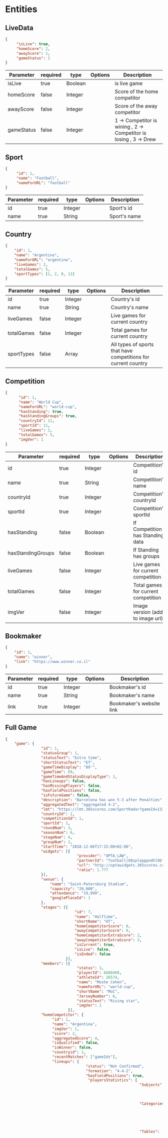 # Entities


## LiveData

```json
{
     "isLive": true,
     "homeScore": 2,
     "awayScore": 1,
     "gameStatus": 2
}

```

Parameter | required | type | Options  | Description
--------- | ------- |  ----- |  ----- | ---------
isLive | true | Boolean |  | is live game
homeScore | false | Integer |  | Score of the home competitor
awayScore | false | Integer |  | Score of the away competitor
gameStatus | false | Integer |  | 1 -> Competitor is wining  ,  2 -> Competitor is losing  ,  3 -> Drew 




## Sport

```json
{
     "id": 1,
     "name": "Football",
     "nameForURL": "football"
}
```

Parameter | required | type | Options  | Description
--------- | ------- |  ----- |  ----- | ---------
id | true | Integer |  | Sport's id
name | true | String |  | Sport's name

## Country

```json
{
    "id": 1,
    "name": "Argentina",
    "nameForURL": "argentina",
    "liveGames": 2,
    "totalGames": 5,
    "sportTypes": [1, 2, 8, 13]
}
```

Parameter | required | type | Options  | Description
--------- | ------- |  ----- |  ----- | ---------
id | true | Integer |  | Country's id
name | true | String | | Country's name
liveGames | false | Integer |  | Live games for current country
totalGames | false | Integer |  | Total games for current country
sportTypes | false | Array |  | All types of sports that have competitions for current country

## Competition

```json
{
      "id": 1,
      "name": "World Cup",
      "nameForURL": "world-cup",
      "hasStanding": true,
      "hasStandingGroups": true,
      "countryId": 11,
      "sportId": 11,
      "liveGames": 2,
      "totalGames": 5,
      "imgVer": 1
}
```

Parameter | required | type | Options  | Description
--------- | ------- | ----- | ----- | ---------
id | true | Integer |  | Competition's id
name | true | String | | Competition's name
countryId | true | Integer | | Competition's countryId
sportId | true | Integer | | Competition's sportId
hasStanding | false | Boolean | | If Competition has Standing data
hasStandingGroups | false | Boolean | | If Standing has groups
liveGames | false | Integer | | Live games for current competition
totalGames | false | Integer | | Total games for current competition
imgVer | false | Integer |  | Image version (add to image url)

## Bookmaker

```json
{
    "id": 1,
    "name": "winner",
    "link": "https://www.winner.co.il"
}
```

Parameter | required | type | Options  | Description
--------- | ------- | ----- | ----- | ---------
id | true | Integer |  | Bookmaker's id
name | true | String | | Bookmaker's name
link | true | Integer | | Bookmaker's website link

## Full Game

```json
{
    "game": {
                "id": 1,
                "statusGroup": 1,
                "statusText": "Extra time",
                "shortStatusText": "ET",
                "gameTimeDisplay": "89'",
                "gameTime": 89,
                "gameTimeAndStatusDisplayType": 1,
                "hasLineups": false,
                "hasMissingPlayers": false,
                "hasFieldPositions": false,
                "isFutureGame": false,
                "description": "Barcelona has won 5-3 after Penalties",
                "aggregatedText": "aggregated 4-2",
                "lmt": "https://lmt.365scores.com/SportRadar?gameId=13307987&langId=1&timeZoneId=15",
                "countryId": 2, 
                "competitionId": 1,
                "sportId": 1,
                "roundNum": 3,
                "seasonNum": 6,
                "stageNum": 4,
                "groupNum": 1,
                "startTime": "2018-12-06T17:15:00+02:00",
                "widgets": [{
                                "provider": "OPTA_LAW",
                                "partnerId": "football|68zplepppndhl8bfdvgy9vgu1|2ip4f1aefabczfkw80hj7uz8p|eok1bv6y79ugi4480fnh7qtey",
                                "url": "http://optawidgets.365scores.com/api/OptaLAW/GetWidget?partnerId=football%7C68zplepppndhl8bfdvgy9vgu1%7C2ip4f1aefabczfkw80hj7uz8p%7Ceok1bv6y79ugi4480fnh7qtey&lang=1&tz=",
                                "ratio": 1.777
                }],
                "venue": {
                    "name": "Saint-Petersburg Stadium",
                    "capacity": "20,000",
                    "attendance": "19,999",
                    "googlePlaceId": 1
                }, 
                "stages": [{
                               "id": 7,
                               "name": "Halftime",
                               "shortName": "HT",
                               "homeCompetitorScore": 0,
                               "awayCompetitorScore": 0,
                               "homeCompetitorExtraScore": 2,
                               "awayCompetitorExtraScore": 3,
                               "isCurrent": true,
                               "isLive": false,
                               "isEnded": false
                           }],
                "members": [{
                                "status": 1,
                                "playerId": 6688408,
                                "athleteId": 26574,
                                "name": "Moshe Cohen",
                                "nameForURL": "world-cup",
                                "shortName": "MoC",
                                "JerseyNumber": 6,
                                "statusText": "Rising star",
                                "imgVer": 1
                            }],
                "homeCompetitor": {
                     "id": 1,
                     "name": "Argentina",
                     "imgVer": 1,
                     "score": 2,
                     "aggregatedScore": 4,
                     "isQualified": false,
                     "isWinner": false,
                     "countryid": 1,
                     "recentMatches": ["gameIds"],
                     "lineups": {
                                    "status": "Not Confirmed",
                                    "formation": "4-4-2",
                                    "hasFieldPositions": true,
                                     "playersStatistics": {
                                                            "Subjects": [{
                                                                            "id": 328865,
                                                                            "name": "Pass"
                                                                        }],
                                                            "Categories": [{
                                                                                "id": 1,
                                                                                "name": "Passing",
                                                                                "shortName": "Passing",
                                                                                "subjectId": 328865
                                                                            }],
                                                            "Tables": [{
                                                                            "categoryId": 1,
                                                                            "groups": [{
                                                                                            "id": 1,
                                                                                            "name": "Starters"
                                                                                        }],
                                                                            "columns": [{
                                                                                            "num": 1,
                                                                                            "name": "C",
                                                                                            "shortName": "C",
                                                                                            "order": 147,
                                                                                            "isMajor": true
                                                                                        }],
                                                                            "rows": [{
                                                                                        "groupId": 1,
                                                                                        "playerId": 1139046,
                                                                                        "num": 1,
                                                                                        "values": [{
                                                                                                        "columnNum": 1,
                                                                                                        "value": "26"
                                                                                                    }],
                                                                                    }],
                                                                            "summary": [{
                                                                                        "title": "Team Totals",
                                                                                        "values": [{
                                                                                                        "columnNum": 1,
                                                                                                        "value": "26"
                                                                                                    }],
                                                                                        }],
                                                                            }],
                                                            "Expandable": false
                                                        },
                                    "members": [{
                                                    "playerId": 6688408,
                                                    "position": {
                                                                    "id": 1,
                                                                    "name": "striker"
                                                                },
                                                    "formation": {
                                                                    "id": 1,
                                                                    "name": "left back",
                                                                    "shortName": "LB"
                                                                },
                                                    "yardFormation": {
                                                                    "line": 2,
                                                                    "fieldPosition": 2,
                                                                    "fieldLine": 33,
                                                                    "fieldSide": 0
                                                                }
                                                }],
                                },
                     "statistics": [{
                                        "id": 1,
                                        "name": "fouls",
                                        "categoryId": 3,
                                        "categoryName": "Posessions",
                                        "value": "50%",
                                        "valuePercentage": 2,
                                        "isMajor": true,
                                   }]
                },
                "awayCompetitor": {
                     "id": 2,
                     "name": "Brazil",
                     "score": 0,
                     "aggregatedScore": 2,
                     "isQualified": false,
                     "isWinner": false,
                     "countryid": 2,
                     "imgVer": 1,
                     "recentMatches": ["gameIds"],
                     "lineups": {
                                    "status": "Not Confirmed",
                                    "formation": "4-4-2",
                                    "hasFieldPositions": true,
                                     "playersStatistics": {
                                                            "Subjects": [{
                                                                            "id": 328865,
                                                                            "name": "Pass"
                                                                        }],
                                                            "Categories": [{
                                                                                "id": 1,
                                                                                "name": "Passing",
                                                                                "shortName": "Passing",
                                                                                "subjectId": 328865
                                                                            }],
                                                            "Tables": [{
                                                                            "categoryId": 1,
                                                                            "groups": [{
                                                                                            "id": 1,
                                                                                            "name": "Starters"
                                                                                        }],
                                                                            "columns": [{
                                                                                            "num": 1,
                                                                                            "name": "C",
                                                                                            "shortName": "C",
                                                                                            "order": 147,
                                                                                            "isMajor": true
                                                                                        }],
                                                                            "rows": [{
                                                                                        "groupId": 1,
                                                                                        "playerId": 1139046,
                                                                                        "num": 1,
                                                                                        "values": [{
                                                                                                        "columnNum": 1,
                                                                                                        "value": "26"
                                                                                                    }],
                                                                                    }],
                                                                            "summary": [{
                                                                                        "title": "Team Totals",
                                                                                        "values": [{
                                                                                                        "columnNum": 1,
                                                                                                        "value": "26"
                                                                                                    }],
                                                                                        }],
                                                                            }],
                                                            "Expandable": false
                                                        },
                                    "members": [{
                                                    "playerId": 6688408,
                                                    "position": {
                                                                    "id": 1,
                                                                    "name": "striker"
                                                                },
                                                    "formation": {
                                                                    "id": 1,
                                                                    "name": "left back",
                                                                    "shortName": "LB"
                                                                },
                                                    "yardFormation": {
                                                                    "line": 2,
                                                                    "fieldPosition": 2,
                                                                    "fieldLine": 33,
                                                                    "fieldSide": 0
                                                                }
                                                }],
                                },
                     "statistics": [{
                                        "id": 1,
                                        "name": "fouls",
                                        "categoryId": 3,
                                        "categoryName": "Posessions",
                                        "value": "50%",
                                        "valuePercentage": 2
                                   }]
                },
                "odds": {
                    "live": {
                                "bookmakerId": 1,
                                "lines":[{
                                            "link": "https://www.winner.co.il",
                                            "bookmakerId": 1,
                                            "rates":[{
                                                        "rateOptions":{
                                                                        "american": "+100",
                                                                        "fractional": "100/150",
                                                                        "decimal": "1.25"
                                                                    },
                                                        "oldRate": {
                                                                        "american": "+100",
                                                                        "fractional": "100/150",
                                                                        "decimal": "1.25"
                                                                    },
                                                        "kickOffRate": "1.25",
                                                        "name": "1",
                                                        "template": "#COMPETITOR1",
                                                        "competitorId": 132
                                                    },{
                                                        "rateOptions":{
                                                                        "american": "+100",
                                                                        "fractional": "100/150",
                                                                        "decimal": "1.25"
                                                                    },
                                                        "oldRate": {
                                                                        "american": "+100",
                                                                        "fractional": "100/150",
                                                                        "decimal": "1.25"
                                                                    },
                                                        "kickOffRate": "1.25",
                                                        "name": "X",
                                                        "template": "Draw",
                                                        "competitorId": 132
                                                    },{
                                                        "rateOptions":{
                                                                        "american": "+100",
                                                                        "fractional": "100/150",
                                                                        "decimal": "1.25"
                                                                    },
                                                        "oldRate": {
                                                                        "american": "+100",
                                                                        "fractional": "100/150",
                                                                        "decimal": "1.25"
                                                                    },
                                                        "kickOffRate": "1.25",
                                                        "name": "2",
                                                        "template": "#COMPETITOR2",
                                                        "competitorId": 131
                                                    }]
                                        }]
                            },
                },
                "previousMeetings": ["gameIds"],
                "events": [{
                                    "competitorId": 562,
                                    "statusId": 6,
                                    "stageId": 7,
                                    "order": 1,
                                    "num": 1,
                                    "gameTimeDisplay": "89'",
                                    "gameTime": 89,
                                    "addedTime": 0,
                                    "gameTimeAndStatusDisplayType": 1,
                                    "playerId": 6688408,
                                    "isMajor": false,
                                    "extraPlayers" :[
                                        6688100,
                                    ],
                                    "eventType": {
                                                "id": 1,
                                                "name": "Goal",
                                                "subTypeId": -1,
                                    }
                            }],
                "officials": [{
                                    "status": 1,
                                    "athleteId": -1,
                                    "id": 1075450,
                                    "name": "Moshe Cohen",
                                    "countryId": 2
                             }],
                "tvNetworks": [{
                                  "id": 6,
                                  "type": 1,
                                  "name": "Kan 11",
                                  "countryId": 2,
                                  "website": "https://www.iba.org.il",
                                  "bookmakerId": 0
                              }],
                "predictions": [
                    {
                        "id": 123456789,
                        "title": "Who will win?",
                        "insight": {
                            "statisticalAnalsys": "Beitar",
                            "text": "Beitar won last 5 matches at home",
                            "odds": {
                                "num": 1,
                                "rate": {
                                    "decimal": 1.15,
                                    "fractional": "3/20",
                                    "american": "-667"
                                },
                                "oldRate": {
                                    "decimal": 1.30,
                                    "fractional": "5/20",
                                    "american": "-444"
                                },
                                "trend": 2
                            },
                            "showVotes": true,
                            "totalVotes": 14118,
                            "odds": {
                                "lineId": 51046073,
                                "gameId": 2098432,
                                "bookmakerId": 7,
                                "lineTypeId": 1,
                                "trackingUrl": "http://www.365365.com",
                                "bookmaker": {
                                    "id": 7,
                                    "name": "1xBet",
                                    "link": "http://refpavdjhx.top/L?tag=d_241617m_5437c_&site=241617&ad=5437",
                                    "nameForURL": "1xbet",
                                    "actionButton": {
                                        "link": "http://refpavdjhx.top/L?tag=d_241617m_5437c_&site=241617&ad=5437",
                                        "label": "Bet Now"
                                    }
                                },
                                "options": [{
                                            "num": 1,
                                            "rate": {
                                                "decimal": 1.15,
                                                "fractional": "3/20",
                                                "american": "-667"
                                            },
                                            "oldRate": {
                                                "decimal": 1.30,
                                                "fractional": "5/20",
                                                "american": "-444"
                                            },
                                            "prematchRate": {
                                                "decimal": 1.18,
                                                "fractional": "9/50",
                                                "american": "-556"
                                            },
                                            "link": "https://www.bet365.com/olp/open-account?affiliate=365_00957510",
                                            "trend": 1,
                                            "extraLinks": [{
                                                "context": "OddsComparison",
                                                "link": "https://www.bet365.com/olp/open-account?affiliate=365_00963028"
                                            }],
                                        },{
                                            "num": 2,
                                            "rate": {
                                                "decimal": 1.15,
                                                "fractional": "3/20",
                                                "american": "-667"
                                            },
                                            "oldRate": {
                                                "decimal": 1.30,
                                                "fractional": "5/20",
                                                "american": "-444"
                                            },
                                            "prematchRate": {
                                                "decimal": 1.18,
                                                "fractional": "9/50",
                                                "american": "-556"
                                            },
                                            "link": "https://www.bet365.com/olp/open-account?affiliate=365_00957510",
                                            "trend": 2,
                                            "extraLinks": [{
                                                "context": "OddsComparison",
                                                "link": "https://www.bet365.com/olp/open-account?affiliate=365_00963028"
                                            }],
                                        },{
                                            "num": 3,
                                            "rate": {
                                                "decimal": 1.15,
                                                "fractional": "3/20",
                                                "american": "-667"
                                            },
                                            "oldRate": {
                                                "decimal": 1.30,
                                                "fractional": "5/20",
                                                "american": "-444"
                                            },
                                            "prematchRate": {
                                                "decimal": 1.18,
                                                "fractional": "9/50",
                                                "american": "-556"
                                            },
                                            "link": "https://www.bet365.com/olp/open-account?affiliate=365_00957510",
                                            "trend": 3,
                                            "extraLinks": [{
                                                "context": "OddsComparison",
                                                "link": "https://www.bet365.com/olp/open-account?affiliate=365_00963028"
                                            }],
                                        }
                                ]},
                            "options": [{
                                "num": 1,
                                "name": "Beitar",
                                "symbol": 0,
                                "vote": {
                                    "count": 9306,
                                    "key": "http://www.365scores.com/Objects/Game/WWW/?GameID=2098432",
                                    "percentage": 65
                                },
                                "num": 2,
                                "name": "Draw",
                                "symbol": 0,
                                "vote": {
                                    "count": 3061,
                                    "key": "http://www.365scores.com/Objects/Game/WWW/?GameID=2098432",
                                    "percentage": 21
                                },
                                "num": 3,
                                "name": "Hapoel",
                                "symbol": 0,
                                "vote": {
                                    "count": 2010,
                                    "key": "http://www.365scores.com/Objects/Game/WWW/?GameID=2098432",
                                    "percentage": 14
                                }
                            }],
                        }
                    }
                ]
            },
    "countries":[{
                    "id": 1,
                    "name": "Argentina",
                    "nameForURL": "argentina",
                    "liveGames": 2,
                    "totalGames": 5,
                    "sportTypes": [1, 2, 8, 12, 13]
                },
                {
                     "id": 2,
                    "name": "Brazil",
                    "nameForURL": "brazil",
                    "liveGames": 2,
                    "totalGames": 6,
                    "sportTypes": [1, 2, 8, 12, 13]
                }],
    "competitions": [{
                      "id": 1,
                      "name": "World Cup",
                      "nameForURL": "world-cup",
                      "countryId": 1,
                      "imgVer": 1
                 }],
    "sports":[{
                 "id": 1,
                 "name": "Football",
                 "nameForURL": "football"
            }],
    "bookmakers": [{
                        "id": 1,
                        "name": "winner",
                        "link": "https://www.winner.co.il"
                    }]
}
```

Parameter | required | type | Options | Description
--------- | ------- |  ----- |  ----- | ---------
game | true | Object |  | Full game data
id | true | Integer |  | Game's id
lastUpdateId | true | Integer |  | Game's update id for delta fetching
ttl | true | Integer |  | Seconds for next game request 
statusGroup | true | Integer | 1 - 'Anticipated', 2 - 'Scheduled', 3 - 'Live', 4 - 'Finished' | Game's Status
statusText | false | String | | Game's Status formatted text
shortStatusText | false | String | | Game's Status short formatted text
showCountdown | false | Boolean | | if game card should show countdown
gameTime | false | Integer | | Game's time 
gameTimeDisplay | false | String | | Game's time formatted text
gameTimeAndStatusDisplayType | false | Integer | | Enum to present gameTimeDisplay or/and statusText
hasLineups | false | Boolean | | if game have full lineups
hasMissingPlayers | false | Boolean | | if game have only missing player lineups
hasFieldPositions | false | Boolean | | if game have positions for lineups yard
startTime | true | String | | ISO string game start time
isFutureGame | false | Boolean |  | if true don't display game
description | false | String |  | Game's description
aggregatedText | false | String |  | Aggregate score formatted text
lmt | false | String |  | if exist use iframe with the lmt url
widgets | false | Array | | [Description](#gameWidget)
venue | false | Object | | [Description](#venue)
members | false | Array | | Game's members (both competitors, include management) [Description](#gameMember)
stages | false | Array | | Game's stages [Description](#stage)
homeCompetitor | true | Object | | [Description](#competitor)
awayCompetitor | true | Object | | [Description](#competitor) 
competitionId | true | Integer | | Game's competition
sportId | true | Integer | | Game's sport type
odds | false | Object | | [Description](#odds)
previousMeetings | false | Array | | Array of gameIds for previous meeting between current competitors
events | false | Array | | Array of match events
officials | false | Array | | Array of game's officials
tvNetworks | false | Array | | Array of tv networks
bookmakers | false | Array | | Array of Bookmakers for odds -> lines
roundNum | false | Integer | | Game part of round 
seasonNum | false | Integer | | Game part of season 
stageNum | false | Integer | | Game part of stage 
groupNum | false | Integer | | Game part of group 

## Prediction

```json
{
    "id": 123456789,
    "title": "Who will win?",
    "insight": {
        "statisticalAnalsys": "Beitar",
        "text": "Beitar won last 5 matches at home",
        "odds": {
            "num": 1,
            "rate": {
                "decimal": 1.15,
                "fractional": "3/20",
                "american": "-667"
            },
            "oldRate": {
                "decimal": 1.30,
                "fractional": "5/20",
                "american": "-444"
            },
            "trend": 2
        },
    },
    "showVotes": true,
    "totalVotes": 14118,
    "odds": {
        "lineId": 51046073,
        "gameId": 2098432,
        "bookmakerId": 7,
        "lineTypeId": 1,
        "trackingUrl": "http://www.365365.com",
        "bookmaker": {
            "id": 7,
            "name": "1xBet",
            "link": "http://refpavdjhx.top/L?tag=d_241617m_5437c_&site=241617&ad=5437",
            "nameForURL": "1xbet",
            "actionButton": {
                "link": "http://refpavdjhx.top/L?tag=d_241617m_5437c_&site=241617&ad=5437",
                "label": "Bet Now"
            }
        },
        "options": [{
                        "num": 1,
                        "rate": {
                            "decimal": 1.15,
                            "fractional": "3/20",
                            "american": "-667"
                        },
                        "oldRate": {
                            "decimal": 1.30,
                            "fractional": "5/20",
                            "american": "-444"
                        },
                        "prematchRate": {
                            "decimal": 1.18,
                            "fractional": "9/50",
                            "american": "-556"
                        },
                        "link": "https://www.bet365.com/olp/open-account?affiliate=365_00957510",
                        "trend": 1,
                        "extraLinks": [{
                            "context": "OddsComparison",
                            "link": "https://www.bet365.com/olp/open-account?affiliate=365_00963028"
                        }],
                    },{
                        "num": 2,
                        "rate": {
                            "decimal": 1.15,
                            "fractional": "3/20",
                            "american": "-667"
                        },
                        "oldRate": {
                            "decimal": 1.30,
                            "fractional": "5/20",
                            "american": "-444"
                        },
                        "prematchRate": {
                            "decimal": 1.18,
                            "fractional": "9/50",
                            "american": "-556"
                        },
                        "link": "https://www.bet365.com/olp/open-account?affiliate=365_00957510",
                        "trend": 2,
                        "extraLinks": [{
                            "context": "OddsComparison",
                            "link": "https://www.bet365.com/olp/open-account?affiliate=365_00963028"
                        }],
                    },{
                        "num": 3,
                        "rate": {
                            "decimal": 1.15,
                            "fractional": "3/20",
                            "american": "-667"
                        },
                        "oldRate": {
                            "decimal": 1.30,
                            "fractional": "5/20",
                            "american": "-444"
                        },
                        "prematchRate": {
                            "decimal": 1.18,
                            "fractional": "9/50",
                            "american": "-556"
                        },
                        "link": "https://www.bet365.com/olp/open-account?affiliate=365_00957510",
                        "trend": 3,
                        "extraLinks": [{
                            "context": "OddsComparison",
                            "link": "https://www.bet365.com/olp/open-account?affiliate=365_00963028"
                        }],
                    }
                ]},
    "options": [{
        "num": 1,
        "name": "Beitar",
        "symbol": 0,
        "vote": {
            "count": 9306,
            "key": "http://www.365scores.com/Objects/Game/WWW/?GameID=2098432",
            "percentage": 65
        },
        "num": 2,
        "name": "Draw",
        "symbol": 0,
        "vote": {
            "count": 3061,
            "key": "http://www.365scores.com/Objects/Game/WWW/?GameID=2098432",
            "percentage": 21
        },
        "num": 3,
        "name": "Hapoel",
        "symbol": 0,
        "vote": {
            "count": 2010,
            "key": "http://www.365scores.com/Objects/Game/WWW/?GameID=2098432",
            "percentage": 14
        }
    }],
}
```

Parameter | required | type | Options | Description
--------- | ------- |  ----- |  ----- | ---------
id | true | Integer |  | Predision's id
title | true | String |  | Predision's title
insight | false | Object |  | [Description](#insight)
showVotes | true | Boolean | | if to show votes count or percentage
totalVotes | true | Integer | | total votes
odds | false |  | Object | [Description](#odds)
options | true | Object |  | [Description](#predictionOptions)


## insight

```json
{
    "statisticalAnalsys": "Beitar",
    "text": "Beitar won last 5 matches at home",
    "odds": {
        "num": 1,
        "rate": {
            "decimal": 1.15,
            "fractional": "3/20",
            "american": "-667"
        },
        "oldRate": {
            "decimal": 1.30,
            "fractional": "5/20",
            "american": "-444"
        },
        "trend": 2
    },
}
```

Parameter | required | type | Options | Description
--------- | ------- |  ----- |  ----- | ---------
statisticalAnalsys | true | String |  | option name that provide by insight
text | true | String |  | Description of statistical analsys
odds | false |  | Object | [Description](#rate)

## predictionOption

```json
{
    "num": 1,
    "name": "Beitar",
    "symbol": 0,
    "vote": {
        "count": 9306,
        "key": "http://www.365scores.com/Objects/Game/WWW/?GameID=2098432",
        "percentage": 65
    },
}
```

Parameter | required | type | Options | Description
--------- | ------- |  ----- |  ----- | ---------
num | true | Integer |  | option num
name | true | String |  | option name
vote | true |  | Object | [Description](#vote)

## vote

```json
{
    "count": 9306,
    "key": "http://www.365scores.com/Objects/Game/WWW/?GameID=2098432",
    "percentage": 65
}
```

Parameter | required | type | Options | Description
--------- | ------- |  ----- |  ----- | ---------
count | true | Integer |  | votes count per option
key | true | String |  | key for POST request
percentage | true | | String | votes percentage per option

## gameWidget

```json
{
    "provider": "OPTA_LAW",
    "partnerId": "football|68zplepppndhl8bfdvgy9vgu1|2ip4f1aefabczfkw80hj7uz8p|eok1bv6y79ugi4480fnh7qtey",
    "url": "http://optawidgets.365scores.com/api/OptaLAW/GetWidget?partnerId=football%7C68zplepppndhl8bfdvgy9vgu1%7C2ip4f1aefabczfkw80hj7uz8p%7Ceok1bv6y79ugi4480fnh7qtey&lang=1&tz=",
    "ratio": 1.777
}
```

Parameter | required | type | Options | Description
--------- | ------- |  ----- |  ----- | ---------
provider | true | String |  | Widget's provider name
partnerId | true | Integer |  | Widget's partner id (added to url}
url | true | String |  | Widget's url (used on iframe)
ratio | true | Integer |  | Widget's ratio

## Partial Game

```json
{
  "description": "Future api response for games:",
  "lastUpdateId": 987654321,
   "ttl": 10,
   "sport":[{
               "id": 1,
               "name": "Football",
               "nameForURL": "football"
           }],
   "countries":[{
                    "id": 1,
                    "name": "Argentina",
                    "nameForURL": "argentina",
                    "liveGames": 2,
                    "totalGames": 5,
                    "sportTypes": [1, 2, 8, 12, 13]
                },
                {
                     "id": 2,
                    "name": "Brazil",
                    "nameForURL": "brazil",
                    "liveGames": 2,
                    "totalGames": 6,
                    "sportTypes": [1, 2, 8, 12, 13]
                }],
   "competitions":[{
                         "id": 1,
                         "name": "World Cup",
                         "nameForURL": "world-cup",
                         "hasStanding": true,
                         "hasStandingGroups": true,
                         "countryId": 11,
                         "imgVer": 1
                   }],
   "games": [{
             "id": 1,
             "statusGroup": 1,
             "statusText": "Extra time",
             "shortStatusText": "ET",
             "gameTimeDisplay": "89'",
             "gameTime": 89,
             "gameTimeAndStatusDisplayType": 1,
             "isFutureGame": false,
             "hasLineups": false,
             "hasMissingPlayers": false,
             "hasFieldPositions": false,
             "showCountdown": false,
             "hasTVNetworks": false,
             "hasBetsTeaser": false,
             "displayTitle": "Semi Final",
             "description": "Barcelona has won 5-3 after Penalties",
             "aggregatedText": "aggregated 4-2",
             "startTime": "2018-12-06T17:15:00+02:00",
             "homeCompetitor": {
                  "id": 1,
                  "name": "Argentina",
                  "score": 2,
                  "imgVer": 2,
                  "aggregatedScore": 4,
                  "isQualified": false,
                  "isWinner": false,
                  "redCards": 0,
                  "countryId": 11
             },
             "awayCompetitor": {
                  "id": 2,
                  "name": "Brazil",
                  "score": 0,
                  "imgVer": 1,
                  "aggregatedScore": 2,
                  "isQualified": false,
                  "isWinner": false,
                  "redCards": 1,
                  "countryId": 12
             },
             "sportId": 1,
             "competitionId": 1,
             "roundNum": 3,
             "seasonNum": 6,
             "stageNum": 4,
             "groupNum": 1,
       }]
}
```

Parameter | required | type | Options | Description
--------- | ------- |  ----- |  ----- | ---------
lastUpdateId | true | Integer |  | Game's update id for delta fetching
ttl | true | Integer |  | Seconds for next game request 
games | true | Array |  | Array of partial games
id | true | Integer |  | Game's id
startTime | true | String |  | ISO string game start time
statusGroup | true | Integer | 1 - 'Anticipated', 2 - 'Scheduled', 3 - 'Live', 4 - 'Finished' | Game's Status
statusText | false | Integer | | Game's time
shortStatusText | false | String | | Game's Status short formatted text
gameTimeDisplay | false | String | | Game's time formatted text
gameTime | false | Integer | | Game's time formatted text
isFutureGame | false | Boolean |  | if true don't display game
hasLineups | false | Boolean | | if game have full lineups
displayTitle | false | String | 'Match Week 12' 'Semi Final' | games groups title 
hasMissingPlayers | false | Boolean | | if game have only missing player lineups
hasFieldPositions | false | Boolean | | if game have positions for lineups yard
hasTVNetworks | false | Boolean | | if game have tv networks
showCountdown | false | Boolean | | if game card should show countdown
hasBetsTeaser | false | Boolean | | if games have odds (icon display functionality)
description | false | String |  | Game's description
aggregatedText | false | String |  | Aggregate score formatted text
members | false | Array | | game's Members [Description](#gameMember)
homeCompetitor | true | Object | | [Description](#competitor)
awayCompetitor | true | Object | | [Description](#competitor)
competitionId | true | Integer | | Game's competition
sportId | true | Integer | | Game's sport type
roundNum | false | Integer | | Game part of round 
seasonNum | false | Integer | | Game part of season 
stageNum | false | Integer | | Game part of stage 
groupNum | false | Integer | | Game part of group 

## Competitor

```json
{
    "id": 1,
    "name": "Argentina",
    "imgVer": 1,
    "score": 2,
    "aggregatedScore": 4,
    "isQualified": false,
    "isWinner": false,
    "redCards": 0,
    "countryId": 11,
    "type": 2,
    "lineups": {
                "status": "Not Confirmed",
                "formation": "4-4-2",
                "hasFieldPositions": true,
                 "playersStatistics": {
                                        "Subjects": [{
                                                        "id": 328865,
                                                        "name": "Pass"
                                                    }],
                                        "Categories": [{
                                                            "id": 1,
                                                            "name": "Passing",
                                                            "shortName": "Passing",
                                                            "subjectId": 328865
                                                        }],
                                        "Tables": [{
                                                        "categoryId": 1,
                                                        "groups": [{
                                                                        "id": 1,
                                                                        "name": "Starters"
                                                                    }],
                                                        "columns": [{
                                                                        "num": 1,
                                                                        "name": "C",
                                                                        "shortName": "C",
                                                                        "order": 147,
                                                                        "isMajor": true
                                                                    }],
                                                        "rows": [{
                                                                    "groupId": 1,
                                                                    "playerId": 1139046,
                                                                    "num": 1,
                                                                    "values": [{
                                                                                    "columnNum": 1,
                                                                                    "value": "26"
                                                                                }],
                                                                }],
                                                        "summary": [{
                                                                    "title": "Team Totals",
                                                                    "values": [{
                                                                                    "columnNum": 1,
                                                                                    "value": "26"
                                                                                }],
                                                                    }],
                                                        }],
                                        "Expandable": false
                                    },
                "members": [{
                                "playerId": 6688408,
                                "position": {
                                                "id": 1,
                                                "name": "striker"
                                            },
                                "formation": {
                                                "id": 1,
                                                "name": "left back",
                                                "shortName": "LB"
                                            },
                                "yardFormation": {
                                                "line": 2,
                                                "fieldPosition": 2,
                                                "fieldLine": 33,
                                                "fieldSide": 0
                                            }
                            }],
            },
}
```

Parameter | required | type | Options | Description
--------- | ------- |  ----- |  ----- | ---------
id | true | Integer |  | Competitor's id
name | true | String |  | Competitor's name
score | false | Integer |  | Competitor's score for specific game
aggregatedScore | false | Integer |  | Competitor's aggregatedScore for specific game
isQualified | false | Boolean |  | If competitor qualified to next stage
inPosition | false | Boolean |  | If competitor is in position
isWinner | false | Boolean |  | If competitor qualified to next stage
redCards | false | Integer |  | If competitor qualified to next stage
countryId | true | Integer |  | Competitor's country
lineups | false | Array | | [Description](#lineups)
imgVer | false | Integer |  | Image version (add to image url)
type | true | Integer | | Competitor type (team, nationalTeam, player, coupl)

## Stage

```json
{
    "id": 7,
    "name": "Halftime",
    "shortName": "HT",
    "homeCompetitorScore": 0,
    "awayCompetitorScore": 0,
    "homeCompetitorExtraScore": 2,
    "awayCompetitorExtraScore": 3,
    "time": "47'",
    "isCurrent": true,
    "isLive": false,
    "isEnded": false
}
```

Parameter | required | type | Options | Description
--------- | ------- |  ----- |  ----- | ---------
id | true | Integer |  | stage's id
name | true | String |  | stage's name
shortName | false | String |  | stage's short name
homeCompetitorScore | true | Integer |  | stage's home competitor score
awayCompetitorScore | true | Integer |  | stage's away competitor scored
homeCompetitorExtraScore | false | Integer |  | stage's home competitor extra score (tie breaker)
awayCompetitorExtraScore | false | Integer |  | stage's away competitor extra score (tie breaker)
time | false | String |  | stage's time
isCurrent | false | Boolean |  | if stage is current result
isLive | false | Boolean |  | if stage is live
isEnded | false | Boolean |  | if stage is ended

## Lineups

```json
{
    "status": "Not Confirmed",
    "formation": "4-4-2",
    "hasFieldPositions": true,
    "playersStatistics": {
                            "Subjects": [{
                                            "id": 328865,
                                            "name": "Pass"
                                        }],
                            "Categories": [{
                                                "id": 1,
                                                "name": "Passing",
                                                "shortName": "Passing",
                                                "subjectId": 328865
                                            }],
                            "Tables": [{
                                            "categoryId": 1,
                                            "groups": [{
                                                            "id": 1,
                                                            "name": "Starters"
                                                        }],
                                            "columns": [{
                                                            "num": 1,
                                                            "name": "C",
                                                            "shortName": "C",
                                                            "order": 147,
                                                            "isMajor": true
                                                        }],
                                            "rows": [{
                                                        "groupId": 1
                                                        "playerId": 1139046,
                                                        "num": 1,
                                                        "values": [{
                                                                        "columnNum": 1,
                                                                        "value": "26"
                                                                    }],
                                                    }],
                                            "summary": [{
                                                        "title": "Team Totals",
                                                        "values": [{
                                                                        "columnNum": 1,
                                                                        "value": "26"
                                                                    }],
                                                        }],
                                            }],
                            "Expandable": false
                        },
    "members": [{
                    "playerId": 6688408,
                    "position": {
                                    "id": 1,
                                    "name": "striker"
                                },
                    "formation": {
                                    "id": 1,
                                    "name": "left back",
                                    "shortName": "LB"
                                },
                    "yardFormation": {
                                    "line": 2,
                                    "fieldPosition": 2,
                                    "fieldLine": 33,
                                    "fieldSide": 0
                                },
                    "substitute": {
                                    "playerId": 22,
                                    "time": 90.0,
                                    "type": 1,
                                    "status": 1
                                }
                }]
}
```

Parameter | required | type | Options | Description
--------- | ------- |  ----- |  ----- | ---------
status | true | Integer | ??? | Lineup's status
formation | false | String |  | Competitor's lineups formation
hasFieldPositions | false | Boolean |  | Flag if members has field positions
playersStatistics | false | Object |  | players statistics for box-score [Description](#playersStatistics)
members | false | Array | | array of lineups members [Description](#lineupsMember)

## gameMember

```json
[{
    "status": 1,
    "id": 6688408,
    "athleteId": 26574,
    "name": "Moshe Cohen",
    "nameForURL": "moshe-cohen",
    "shortName": "MoC",
    "JerseyNumber": 6,
    "statusText": "Rising star",
    "imgVer": 1
}]
```

Parameter | required | type | Options | Description
--------- | ------- |  ----- |  ----- | ---------
status | true | Integer | 0 - Not playing, 1 - Doubtful, 2 - playing | Member's status
id | true | Integer | | Member's id (id for specific game)
athleteId | true | Integer | | Member's id (athlete entity id)
name | true | String | | Member's name
shortName | false | String | | Member's nickname
JerseyNumber | false | Integer | | Member's jersey number
imgVer | false | Integer |  | Image version (add to image url)

## playersStatistics

```json
{
    "Subjects": [{
                    "id": 328865,
                    "name": "Pass"
                }],
    "Categories": [{
                        "id": 1,
                        "name": "Passing",
                        "shortName": "Passing",
                        "subjectId": 328865
                    }],
    "Tables": [{
                    "categoryId": 1,
                    "groups": [{
                                    "id": 1,
                                    "name": "Starters"
                                }],
                    "columns": [{
                                    "num": 1,
                                    "name": "C",
                                    "shortName": "C",
                                    "order": 147,
                                    "isMajor": true
                                }],
                    "rows": [{
                                "groupId": 1,
                                "playerId": 1139046,
                                "num": 1,
                                "values": [{
                                                "columnNum": 1,
                                                "value": "26"
                                            }],
                            }],
                    "summary": [{
                                "title": "Team Totals",
                                "values": [{
                                                "columnNum": 1,
                                                "value": "26"
                                            }],
                                }],
                    }],
    "Expandable": false
}
```

Parameter | required | type | Options | Description
--------- | ------- |  ----- |  ----- | ---------
Subjects | false | Array | | Array of player statistics subjects [Description](#subject)
Categories | false | Array | | Array of player statistics categories [Description](#category)
Tables | false | Array | | Array of player statistics tables [Description](#table)
Expandable | false | Boolean | | If playes statistics is expandable

## subject

```json
[{
    "id": 328865,
    "name": "Pass"
}]
```

Parameter | required | type | Options | Description
--------- | ------- |  ----- |  ----- | ---------
id | false | Number | | Subject's id 
name | false | String | | Subject's name 


## category

```json
[{
    "id": 1,
    "name": "Passing",
    "shortName": "Passing",
    "subjectId": 328865
}]
```

Parameter | required | type | Options | Description
--------- | ------- |  ----- |  ----- | ---------
id | false | Number | | Category's id 
name | false | String | | Category's name 
shortName | false | String | | Category's short name 
subjectId | false | Number | | Subject's id

## table

```json
[{
    "categoryId": 1,
    "groups": [{
                    "id": 1,
                    "name": "Starters"
                }],
    "columns": [{
                    "num": 1,
                    "name": "C",
                    "shortName": "C",
                    "order": 147,
                    "isMajor": true
                }],
    "rows": [{
                "groupId": 1,
                "playerId": 1139046,
                "num": 1,
                "values": [{
                                "columnNum": 1,
                                "value": "26"
                            }],
            }],
    "summary": [{
                "title": "Team Totals",
                "values": [{
                                "columnNum": 1,
                                "value": "26"
                            }],
                }],
}]
```

Parameter | required | type | Options | Description
--------- | ------- |  ----- |  ----- | ---------
categoryId | false | Number | | Category's id 
groups | false | Array | | Array of statistics groups[Description](#group)
columns | false | Array | | Array of statistics table columns [Description](#column)
rows | false | Array | | Array of table rows [Description](#row)
summary | false | Array | | Array of statistics table summary [Description](#summary)

## group

```json
[{
    "id": 1,
    "name": "Starters"
}],
```

Parameter | required | type | Options | Description
--------- | ------- |  ----- |  ----- | ---------
id | false | Number | | Group's id 
name | false | String | | Group's name 

## column

```json
[{
    "num": 1,
    "name": "C",
    "shortName": "C",
    "order": 147,
    "isMajor": true
}],
```

Parameter | required | type | Options | Description
--------- | ------- |  ----- |  ----- | ---------
num | false | Number | | Column's id 
name | false | String | | statistic's name 
shortName | false | String | | statistic's short name 
order | false | Number | | Column's order number 
isMajor | false | Boolean | | If column it's statistics highlight

## row

```json
[{
"playerId": 1139046,
"num": 1,
"values": [{
                "columnNum": 1,
                "value": "26"
            }],
}]
```

Parameter | required | type | Options | Description
--------- | ------- |  ----- |  ----- | ---------
playerId | false | Number | | Player's id 
groupId | false | Number | | Table group's id 
num | false | Number | | Row's nun 
values | false | Array | | Array of value in row [Description](#value)

## summary

```json
[{
    "title": "Team Totals",
    "values": [{
                    "columnNum": 1,
                    "value": "26"
                }],
}],
```

Parameter | required | type | Options | Description
--------- | ------- |  ----- |  ----- | ---------
title | false | String | | Summary's title 
values | false | Array | | Array of value in summary [Description](#value)

## value

```json
[{
    "columnNum": 1,
    "value": "26"
}],
```

Parameter | required | type | Options | Description
--------- | ------- |  ----- |  ----- | ---------
columnNum | false | String | | Column's num 
value | false | ArraNumbery | | Statistic's value 

## lineupsMember

```json
[{
    "playerId": 6688408,
    "position": {
                    "id": 1,
                    "name": "striker"
                 },
    "formation": {
                    "id": 1,
                    "name": "left back",
                    "shortName": "LB"
                 },
    "yardFormation": {
                     "line": 2,
                     "fieldPosition": 2,
                     "fieldLine": 33,
                     "fieldSide": 0
                 }
}]
```

Parameter | required | type | Options | Description
--------- | ------- |  ----- |  ----- | ---------
playerId | true | Integer | | Member's id (id for specific game)
position | true | Object | | [Description](#position)
formation | false | Object | | [Description](#formation)
yardFormation | false | Object | | [Description](#yardFormation)

## Position

```json
{
  "id": 1,
  "name": "striker"
}
```

Parameter | required | type | Options | Description
--------- | ------- |  ----- |  ----- | ---------
id | true | Integer | | Position's id
name | true | String | | Position's name

## Formation

```json
{
  "id": 1,
  "name": "left back",
  "shortName": "LB"
}
```

Parameter | required | type | Options | Description
--------- | ------- |  ----- |  ----- | ---------
id | true | Integer | | Formation's id
name | true | String | | Formation's name
shortName | false | String | | Formation's nickname

## Yard formation

```json
{
   "line": 2,
   "fieldPosition": 2,
   "fieldLine": 33,
   "fieldSide": 0
}
```

Parameter | required | type | Options | Description
--------- | ------- |  ----- |  ----- | ---------
line | true | Integer | | ?????????
fieldPosition | true | String | | ???????????
fieldLine | false | String | | ????????????
fieldSide  | false | String | | ???????????

## Statistics

```json
[{
    "id": 1,
    "name": "fouls",
    "categoryId": 3,
    "categoryName": "Posessions",
    "value": "50%",
    "valuePercentage": 2,
    "isMajor": true
}]
```

Parameter | required | type | Options | Description
--------- | ------- |  ----- |  ----- | ---------
id | true | Integer | | Statistic's id
name | true | String | | Statistic's name
categoryId | true | Integer | | Statistics need to be group by category id 
categoryName | true | String | ?????? | Substitution type
value  | true | String | ?????? | Value of current statistic
percentage  | false | Double | ?????? | Percentage from away and home current statistic
isMajor  | true | Boolean | ?????? | If current statistic is major

## Odds

```json
{
    "current": {
                "bookmakerId": 1,
                "lines":[{
                            "link": "https://www.winner.co.il",
                            "bookmakerId": 1,
                            "rates":[{
                                    "rate":{
                                        "american": "+100",
                                        "fractional": "100/150",
                                        "decimal": "1.25"
                                    },
                                    "oldRate": {
                                        "american": "+100",
                                        "fractional": "100/150",
                                        "decimal": "1.25"
                                    },
                                    "kickOffRate": {
                                        "american": "+100",
                                        "fractional": "100/150",
                                        "decimal": "1.25"
                                    },
                                    "name": "1",
                                    "template": "#COMPETITOR1",
                                    "competitorId": 132
                                    },{
                                    "rate":{
                                        "american": "+100",
                                        "fractional": "100/150",
                                        "decimal": "1.25"
                                    },
                                    "oldRate": {
                                        "american": "+100",
                                        "fractional": "100/150",
                                        "decimal": "1.25"
                                    },
                                    "kickOffRate": {
                                        "american": "+100",
                                        "fractional": "100/150",
                                        "decimal": "1.25"
                                    },
                                    "name": "X",
                                    "template": "Draw",
                                    "competitorId": 132
                                    },{
                                    "rate":{
                                        "american": "+100",
                                        "fractional": "100/150",
                                        "decimal": "1.25"
                                    },
                                    "oldRate": {
                                        "american": "+100",
                                        "fractional": "100/150",
                                        "decimal": "1.25"
                                    },
                                    "kickOffRate": {
                                        "american": "+100",
                                        "fractional": "100/150",
                                        "decimal": "1.25"
                                    },
                                    "name": "2",
                                    "template": "#COMPETITOR2",
                                    "competitorId": 131
                                    }]
                        }]
            },
    "teaser": {
                "bookmakerId": 1,
                "games": [{
                            "gameId": 123123,
                            "lines":[{
                            "link": "https://www.winner.co.il",
                            "bookmakerId": 1,
                            "rates":[{
                                        "rate":{
                                            "american": "+100",
                                            "fractional": "100/150",
                                            "decimal": "1.25"
                                        },
                                        "oldRate": {
                                            "american": "+100",
                                            "fractional": "100/150",
                                            "decimal": "1.25"
                                        },
                                        "kickOffRate": {
                                            "american": "+100",
                                            "fractional": "100/150",
                                            "decimal": "1.25"
                                        },
                                        "name": "1",
                                        "template": "#COMPETITOR1",
                                        "competitorId": 132
                                    },{
                                        "rate":{
                                            "american": "+100",
                                            "fractional": "100/150",
                                            "decimal": "1.25"
                                        },
                                        "oldRate": {
                                            "american": "+100",
                                            "fractional": "100/150",
                                            "decimal": "1.25"
                                        },
                                        "kickOffRate": {
                                            "american": "+100",
                                            "fractional": "100/150",
                                            "decimal": "1.25"
                                        },
                                        "name": "X",
                                        "template": "Draw",
                                        "competitorId": 132
                                    },{
                                        
                                        "rate":{
                                            "american": "+100",
                                            "fractional": "100/150",
                                            "decimal": "1.25"
                                        },
                                        "oldRate": {
                                            "american": "+100",
                                            "fractional": "100/150",
                                            "decimal": "1.25"
                                        },
                                        "kickOffRate": {
                                            "american": "+100",
                                            "fractional": "100/150",
                                            "decimal": "1.25"
                                        },
                                        "name": "2",
                                        "template": "#COMPETITOR2",
                                        "competitorId": 131
                                    }]
                         },{
                            "gameId": 123134,
                            "lines":[{
                                        "link": "https://www.winner.co.il",
                                        "bookmakerId": 1,
                                        "rates":[{
                                                    "rate":{
                                                        "american": "+100",
                                                        "fractional": "100/150",
                                                        "decimal": "1.25"
                                                    },
                                                    "oldRate": {
                                                        "american": "+100",
                                                        "fractional": "100/150",
                                                        "decimal": "1.25"
                                                    },
                                                    "kickOffRate": {
                                                        "american": "+100",
                                                        "fractional": "100/150",
                                                        "decimal": "1.25"
                                                    },
                                            "name": "1",
                                            "template": "#COMPETITOR1",
                                            "competitorId": 132
                                            },{
                                                    "rate":{
                                                        "american": "+100",
                                                        "fractional": "100/150",
                                                        "decimal": "1.25"
                                                    },
                                                    "oldRate": {
                                                        "american": "+100",
                                                        "fractional": "100/150",
                                                        "decimal": "1.25"
                                                    },
                                                    "kickOffRate": {
                                                        "american": "+100",
                                                        "fractional": "100/150",
                                                        "decimal": "1.25"
                                                    },
                                                "name": "X",
                                                "template": "Draw",
                                                "competitorId": 132
                                            },{
                                                "rate":{
                                                    "american": "+100",
                                                    "fractional": "100/150",
                                                    "decimal": "1.25"
                                                },
                                                "oldRate": {
                                                    "american": "+100",
                                                    "fractional": "100/150",
                                                    "decimal": "1.25"
                                                },
                                                "kickOffRate": {
                                                    "american": "+100",
                                                    "fractional": "100/150",
                                                    "decimal": "1.25"
                                                },
                                                "name": "2",
                                                "template": "#COMPETITOR2",
                                                "competitorId": 131
                                            }]
                                    }]
                         }]
            }
}
```

Parameter | required | type | Options | Description
--------- | ------- |  ----- |  ----- | ---------
odds | false | Object | | Game's odds
current | false | Object | | Odds for current game
teaser | false | Object | | Odds for next game for each competitor

## Lines

```json
[{
    "link": "https://www.winner.co.il",
    "bookmakerId": 1,
    "rates":[{
                "rateOptions":{
                                "american": "+100",
                                "fractional": "100/150",
                                "decimal": "1.25"
                            },
                "oldRate": {
                                "american": "+100",
                                "fractional": "100/150",
                                "decimal": "1.25"
                            },
                "kickOffRate": "1.25",
                "name": "1",
                "template": "#COMPETITOR1",
                "competitorId": 132
            },{
                "rateOptions":{
                                "american": "+100",
                                "fractional": "100/150",
                                "decimal": "1.25"
                            },
                "oldRate": {
                                "american": "+100",
                                "fractional": "100/150",
                                "decimal": "1.25"
                            },
                "kickOffRate": "1.25",
                "name": "X",
                "template": "Draw",
                "competitorId": 132
            },{
                "rateOptions":{
                                "american": "+100",
                                "fractional": "100/150",
                                "decimal": "1.25"
                            },
                "oldRate": {
                                "american": "+100",
                                "fractional": "100/150",
                                "decimal": "1.25"
                            },
                "kickOffRate": "1.25",
                "name": "2",
                "template": "#COMPETITOR2",
                "competitorId": 131
            }]
}]

```

Parameter | required | type | Options | Description
--------- | ------- |  ----- |  ----- | ---------
link | false | Integer | | Bookmaker line link to website
bookmakerId | true | String | | Bookmaker's id
rates | true | Array | | [Description](#rate)

## Rate

```json
{
    "rateOptions":{
                        "american": "+100",
                        "fractional": "100/150",
                        "decimal": "1.25"
                    },
    "oldRate": {
                    "american": "+120",
                    "fractional": "100/230",
                    "decimal": "1.40"
                },
    "kickOffRate": "1.25",
    "num": 1
}
```

Parameter | required | type | Options | Description
--------- | ------- |  ----- |  ----- | ---------
rateOptions | true | Object | | All supported rate types
oldRate | false | Object | | if rate changes saving old rate for trend
kickOffRate | false | Double | | the rate when the game is startting (Decimal)
name | true | String | | Rate label Ex. '1', 'x', '2', 'Under', 'Over',

## Events

```json
[{
        "competitorId": 562,
        "statusId": 6,
        "stageId": 7,
        "order": 1,
        "num": 1,
        "gameTimeDisplay": "89'",
        "gameTime": 89,
        "addedTime": 0,
        "gameTimeAndStatusDisplayType": 1,
        "playerId": 6688408,
        "isMajor": false,
        "extraPlayers" :[
            6688100,
        ],
        "eventType": {
                    "id": 1,
                    "name": "Goal",
                    "subTypeId": -1,
        }
}]
```

Parameter | required | type | Options | Description
--------- | ------- |  ----- |  ----- | ---------
competitorId | true | Integer| | Event's competitior id
statusId | true | Integer | | game status at the event
stageId | true | Integer | | game stage at the event
order | true | Integer | | Event order on display 
num | true | Object | | Event num on display 
gameTime | false | Integer | | Game's time 
addedTime | false | Integer | | Game's added time 
gameTimeDisplay | false | String | | Game's time formatted text
gameTimeAndStatusDisplayType | false | Integer | | Enum to present gameTimeDisplay or/and statusText
playerId | true | Integer | | Main player for the event
extraPlayers | false | Array | | array of extra players [playerId]
eventType | true | Object |  |  [Description](#EventType)
isMajor | false | Boolean |  | If event are major (filter top)

## Event Type

```json
{
        "id": 1,
        "name": "Goal",
        "subTypeId": -1,
}
```

Parameter | required | type | Options | Description
--------- | ------- |  ----- |  ----- | ---------
id | true | Integer |  | Enum of events
name | true | Integer | | Events desplay name
subTypeId | true | String | | Event Sub type

## Officials

```json
[{
      "status": 1,
      "id": 6688408,
      "name": "Moshe Cohen",
      "nameForURL": "moshe-cohen",
      "shortName": "MoC",
      "countryId": 2
}]
```

Parameter | required | type | Options | Description
--------- | ------- |  ----- |  ----- | ---------
status | true | Integer | ????? | ???????
id | true | Integer | | Official's id for current game
name | true | String | | Official's name
shortName | false | String | | Official's name
JerseyNumber | false | Object |  | Event Object with id and name
countryId | true | Integer |  | Official's country

## TV Networks

```json
[{
    "id": 6,
    "type": 1,
    "name": "Kan 11",
    "nameForURL": "kan-11",
    "countryId": 2,
    "website": "https://www.iba.org.il",
    "bookmakerId": 0
}]
```

Parameter | required | type | Options | Description
--------- | ------- |  ----- |  ----- | ---------
id | true | Integer | ????? | TVNetwork's id
type | true | Integer | | ?????????
name | true | String | | TVNetwork's name
countryId | true | Object |  | Official's country
website | false | String |  | Link to TVNetwork's website
bookmakerId | false | Integer |  | ??????????

## Venue

```json
{
    "name": "Saint-Petersburg Stadium",
    "nameForURL": "saint-petersburg-stadium",
    "capacity": "20,000",
    "attendance": "19,999",
    "googlePlaceId": 1
}
```

Parameter | required | type | Options | Description
--------- | ------- |  ----- |  ----- | ---------
name | true | String | | Venue's name
capacity | false | Integer |  | Venue's capacity
attendance | false | Integer |  | Current game attendance
googlePlaceId | false | Integer |  | Google maps place id of the current venue

## Header 

```json
[{
    "key": "gamesPlayed",
    "name": "P",
    "isMajor": true
    },
    {
    "key": "gamesWon",
    "name": "W",
    "isMajor": false
    },
    {
    "key": "gamesEven",
    "name": "D",
    "isMajor": false
    },
    {
    "key": "gamesLost",
    "name": "L",
    "isMajor": false
    },
    {
    "key": "goals",
    "name": "F:A",
    "isMajor": true
    },
    {
    "key": "ratio",
    "name": "+/-",
    "isMajor": true
    },
    {
    "key": "points",
    "name": "PTS",
    "isMajor": true
    },
    {
    "key": "form",
    "name": "Form",
    "isMajor": false
}]
```

Parameter | required | type | Options | Description
--------- | ------- |  ----- |  ----- | ---------
key | true | String | | Key of column use as key for Standing rows
name | false | Integer |  | Column display name 
isMajor | false | Integer |  | If show on small view

## Rows

```json
[{
    "competitor":{
                    "id": 131,
                    "name": "Real Madrid",
                    "nameForURL": "real-madrid",
                    "countryId": 1,
                    "sportId": 1
                 },
    "group": {
                "id":1,
                "name": "Group A"
             },
    "gamesPlayed": 3,
    "gamesWon": 3,
    "gamesLost": 3,
    "gamesEven": 1,
    "for": 26,
    "against": 9,
    "ratio": 17,
    "points": 19,
    "strike": -1,
    "gamesOverTime": 0,
    "gamesWonOnOverTime": 0,
    "gamesWonOnPenalties": 0,
    "gamesLossOnOverTime": 0,
    "gamesLossOnPenalties": 0,
    "position": 1,
    "trend": 0,
    "detailedRecentForm": [{
        "id": 1,
        "statusGroup": 1,
        "statusText": "Extra time",
        "shortStatusText": "ET",
        "gameTime": 109,
        "gameTimeDisplay": "109'",
        "gameTimeAndStatusDisplayType": 1,
        "isFutureGame": false,
        "lineupsStatus": 1,
        "hasTVNetworks": false,
        "hasBetsTeaser": false,
        "hasFieldPositions": true,
        "hasLineups": true,
        "description": "Barcelona has won 5-3 after Penalties",
        "aggregatedText": "aggregated 4-2",
        "displayTitle": "Semi Final",
        "sportId": 1,
        "competitionId": 1,
        "roundNum": 3,
        "seasonNum": 6,
        "stageNum": 4,
        "startTime": "2018-12-06T17:15:00+02:00",
        "homeCompetitor": {
            "id": 1,
            "name": "Argentina",
            "score": 2,
            "aggregatedScore": 4,
            "isQualified": false,
            "isWinner": false,
            "redCards": 0,
            "countryId": 11,
            "imgVer": 1
        },
        "awayCompetitor": {
            "id": 2,
            "name": "Brazil",
            "score": 0,
            "aggregatedScore": 2,
            "isQualified": false,
            "isWinner": false,
            "redCards": 1,
            "countryId": 12,
            "imgVer": 1
        }
    }],
    "recentForm": [0,1,2,2,1],
    "destinationNum": 1,
    "destinationGuaranteed": true,
    "isWinner": true,
    "liveGameId": 2034294,
    "liveGameStatus": 0,
    "previousPosition": 3
}]
```

Parameter | required | type | Options | Description
--------- | ------- |  ----- |  ----- | ---------
competitor | true | Object | | [Description](#competitor)
group | false | Integer |  | Use if competition has groups, id and display name
gamesPlayed | true | Integer |  | Competitor games played on current competition
gamesWon | true | Integer |  | Competitor wins on current competition
gamesLost | true | Integer |  | Competitor loses on current competition
gamesEven | true | Integer |  | Competitor draws on current competition
for | true | Integer |  | Competitor goals
against | true | Integer |  | Competitor conceded goals
ratio | true | Integer |  | Competitor goals - conceded goals
points | true | Integer |  | Competitor points earned
strike | true | Integer |  | wins strike
gamesOverTime | true | Integer |  | Total games that go to over time
gamesWonOnOverTime | true | Integer |  | Total games that won after over time
gamesWonOnPenalties | true | Integer |  | Total games that won after penalties
gamesLossOnOverTime | true | Integer |  | Total games that lost after over time
gamesLossOnPenalties | true | Integer |  | Total games that lost after penalties
position | true | Integer |  | Position on Standing (row number)
trend | false | Integer |1 - up, 0 - even, -1 - down| On live game if team goes up or down on Standing 
recentForm | false | Array |  | trend for recent matches on current competition
detailedRecentForm | false | Array<PartialGame> |  | Array of last (Max) 5 games
destinationNum | false | Integer |  | Destination by position
destinationGuaranteed | false | Boolean |  | If Destination guaranteed for current competitor
isWinner | false | Boolean |  | If current competitor won the competition title
liveGameId | false | Integer |  | Live game id
liveGameStatus | false | Integer | 1 - winner, 0 - draw, -1 - lose | On live game if team winner, draw or lose 
previousPosition | false | Integer |  | Previous position on standing on live game (row number)

### Destinations

```json
[{
    "id": 1,
    "name": "Champions League",
    "nameForURL": "champions-league",
    "color": "#ff0000",
    "type": 1
}]
```

Parameter | required | type | Options | Description
--------- | ------- |  ----- |  ----- | ---------
id | true | Integer | | Key of column use as key for Standing rows
name | true | String |  | Destination competition name
color | true | String |  | Destination display color
type | true | Integer | ??????? | Destination's type
